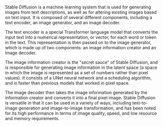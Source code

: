 Stable Diffusion is a machine learning system that is used for generating images from text descriptions, as well as for altering existing images based on text input. It is composed of several different components, including a text encoder, an image generator, and an image decoder.

The text encoder is a special Transformer language model that converts the input text into a numerical representation, or vector, for each word or token in the text. This representation is then passed on to the image generator, which is made up of two components: an image information creator and an image decoder.

The image information creator is the "secret sauce" of Stable Diffusion, and is responsible for generating image information in the latent space (a space in which the image is represented as a set of numbers rather than pixel values). It consists of a UNet neural network and a scheduling algorithm, and is faster than previous models that worked in pixel space.

The image decoder then takes the image information generated by the information creator and converts it into a final pixel image. Stable Diffusion is versatile in that it can be used in a variety of ways, including text-to-image generation and image-to-image transformation, and has been noted for its high performance in terms of image quality, speed, and low resource and memory requirements.